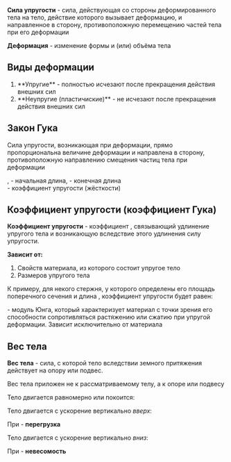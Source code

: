 **Сила упругости** - сила, действующая со стороны деформированного тела на тело, действие которого вызывает деформацию,
и направленное в сторону, противоположную перемещению частей тела при его деформации

**Деформация** - изменение формы и (или) объёма тела

## Виды деформации

<ol>
    <li>
        **Упругие** - полностью исчезают после прекращения действия внешних сил
    </li>
    <li>
        **Неупругие (пластичиские)** - не исчезают после прекращения действия внешних сил
    </li>
</ol>

## Закон Гука

Сила упругости, возникающая при деформации, прямо пропорциональна величине деформации и направлена в сторону,
противоположную направлению смещения частиц тела при деформации

<BlockMath math="
    F_\text{упр}=k|\Delta l|
">

<!-- TODO: График для растяжения и сжатия -->

<p>
    <InlineMath math="\Delta l=l-l_0">,
    <InlineMath math="l_0"> - начальная длина,
    <InlineMath math="l"> - конечная длина <br/>
    <InlineMath math="k"> - коэффициент упругости (жёсткости)
</p>

## Коэффициент упругости (коэффициент Гука)

**Коэффициент упругости** - коэффициент <InlineMath math="k">, связывающий удлинение упругого тела и возникающую вследствие этого удлинения силу упругости.

<BlockMath math="[k]=\frac{\text Н}{\text М}">

**Зависит от:**

<ol>
    <li>Свойств материала, из которого состоит упругое тело</li>
    <li>Размеров упругого тела</li>
</ol>

К примеру, для некого стержня, у которого определены его площадь поперечного сечения <InlineMath math="S">
и длина <InlineMath math="L">, коэффициент упругости будет равен:

<BlockMath math="
    k=\frac{E\cdot S}{L}
">

<p>
    <InlineMath math="E"> - модуль Юнга, который характеризует материал с точки зрения его способности сопротивляться растяжению
    или сжатию при упругой деформации. Зависит исключительно от материала <br/>
</p>

<BlockMath math="[E]=\frac{\text Н}{\text м^2}=\text{Па}">

## Вес тела

**Вес тела** - сила, с которой тело вследствии земного притяжения действует на опору или подвес.

<ExpandableText title="Запомните">
    Вес тела <InlineMath math="P"> приложен не к рассматриваемому телу, а к опоре или подвесу
</ExpandableText>

Тело двигается равномерно или покоится:

<BlockMath math="
    \vec P=m\vec g,\\
    P=mg
">

Тело двигается с ускорение вертикально *вверх*:

<BlockMath math="
    \vec P=m(\vec g - \vec a),\\
    P=m(g+a)
">

При <InlineMath math="a=g, P=2mg"> - **перегрузка**

Тело двигается с ускорение вертикально *вниз*:

<BlockMath math="
    \vec P=m(\vec g - \vec a),\\
    P=m(g-a)
">

При <InlineMath math="a=g, P=0"> - **невесомость**

<!-- TODO: Графики движения вверх и вниз -->

<!-- TODO: силы трения, трения скольжения, трения покоя, трения качение -->